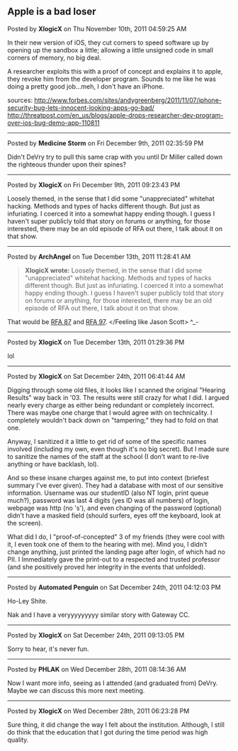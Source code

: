 ## Apple is a bad loser
Posted by **XlogicX** on Thu November 10th, 2011 04:59:25 AM

In their new version of iOS, they cut corners to speed software up by opening up
the sandbox a little; allowing a little unsigned code in small corners of
memory, no big deal.

A researcher exploits this with a proof of concept and explains it to apple,
they revoke him from the developer program. Sounds to me like he was doing a
pretty good job...meh, I don't have an iPhone.

sources:
<http://www.forbes.com/sites/andygreenberg/2011/11/07/iphone-security-bug-lets-innocent-looking-apps-go-bad/>
<http://threatpost.com/en_us/blogs/apple-drops-researcher-dev-program-over-ios-bug-demo-app-110811>

--------------------------------------------------------------------------------

Posted by **Medicine Storm** on Fri December 9th, 2011 02:35:59 PM

Didn't DeVry try to pull this same crap with you until Dr Miller called down the
righteous thunder upon their spines?

--------------------------------------------------------------------------------

Posted by **XlogicX** on Fri December 9th, 2011 09:23:43 PM

Loosely themed, in the sense that I did some "unappreciated" whitehat hacking.
Methods and types of hacks different though. But just as infuriating. I coerced
it into a somewhat happy ending though. I guess I haven't super publicly told
that story on forums or anything, for those interested, there may be an old
episode of RFA out there, I talk about it on that show.

--------------------------------------------------------------------------------

Posted by **ArchAngel** on Tue December 13th, 2011 11:28:41 AM

> **XlogicX wrote:**
> Loosely themed, in the sense that I did some "unappreciated" whitehat hacking.
> Methods and types of hacks different though. But just as infuriating. I
> coerced it into a somewhat happy ending though. I guess I haven't super
> publicly told that story on forums or anything, for those interested, there
> may be an old episode of RFA out there, I talk about it on that show.

That would be [RFA 87](http://www.oldskoolphreak.com/rfa/rfa87.mp3) and
[RFA 97](http://www.oldskoolphreak.com/rfa/rfa97.mp3). </Feeling like Jason
Scott> ^_-

--------------------------------------------------------------------------------

Posted by **XlogicX** on Tue December 13th, 2011 01:29:36 PM

lol

--------------------------------------------------------------------------------

Posted by **XlogicX** on Sat December 24th, 2011 06:41:44 AM

Digging through some old files, it looks like I scanned the original "Hearing
Results" way back in '03. The results were still crazy for what I did. I argued
nearly every charge as either being redundant or completely incorrect. There was
maybe one charge that I would agree with on technicality. I completely wouldn't
back down on "tampering;" they had to fold on that one.

Anyway, I sanitized it a little to get rid of some of the specific names
involved (including my own, even though it's no big secret). But I made sure to
sanitize the names of the staff at the school (I don't want to re-live anything
or have backlash, lol).

And so these insane charges against me, to put into context (briefest summary
I've ever given). They had a database with most of our sensitive information.
Username was our studentID (also NT login, print queue much?), password was last
4 digits (yes ID was all numbers) of login, webpage was http (no 's'), and even
changing of the password (optional) didn't have a masked field (should surfers,
eyes off the keyboard, look at the screen).

What did I do, I "proof-of-concepted" 3 of my friends (they were cool with it, I
even took one of them to the hearing with me). Mind you, I didn't change
anything, just printed the landing page after login, of which had no PII. I
Immediately gave the print-out to a respected and trusted professor (and she
positively proved her integrity in the events that unfolded).

--------------------------------------------------------------------------------

Posted by **Automated Penguin** on Sat December 24th, 2011 04:12:03 PM

Ho-Ley Shite.

Nak and I have a veryyyyyyyyy similar story with Gateway CC.

--------------------------------------------------------------------------------

Posted by **XlogicX** on Sat December 24th, 2011 09:13:05 PM

Sorry to hear, it's never fun.

--------------------------------------------------------------------------------

Posted by **PHLAK** on Wed December 28th, 2011 08:14:36 AM

Now I want more info, seeing as I attended (and graduated from) DeVry.  Maybe we
can discuss this more next meeting.

--------------------------------------------------------------------------------

Posted by **XlogicX** on Wed December 28th, 2011 06:23:28 PM

Sure thing, it did change the way I felt about the institution. Although, I
still do think that the education that I got during the time period was high
quality.
